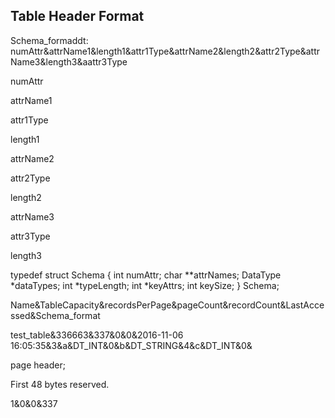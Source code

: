 ## Table Header Format

Schema_formaddt: numAttr&attrName1&length1&attr1Type&attrName2&length2&attr2Type&attrName3&length3&aattr3Type


numAttr

attrName1

attr1Type

length1

attrName2

attr2Type

length2

attrName3

attr3Type

length3



typedef struct Schema
{
  int numAttr;
  char **attrNames;
  DataType *dataTypes;
  int *typeLength;
  int *keyAttrs;
  int keySize;
} Schema;


Name&TableCapacity&recordsPerPage&pageCount&recordCount&LastAccessed&Schema_format

test_table&336663&337&0&0&2016-11-06 16:05:35&3&a&DT_INT&0&b&DT_STRING&4&c&DT_INT&0&


page header;

First 48 bytes reserved. 


1&0&0&337
